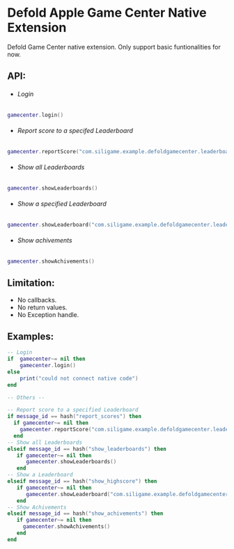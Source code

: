 # Defold Apple Game Center Native Extension
Defold Game Center native extension. Only support basic funtionalities for now. 

## API:
- ###### Login
```lua
gamecenter.login()
```
- ###### Report score to a specifed Leaderboard
```lua
gamecenter.reportScore("com.siligame.example.defoldgamecenter.leaderboard", message.score)
```
- ###### Show all Leaderboards
```lua
gamecenter.showLeaderboards()
```
- ###### Show a specified Leaderboard
```lua    
gamecenter.showLeaderboard("com.siligame.example.defoldgamecenter.leaderboard")     
```
- ###### Show achivements
```lua
gamecenter.showAchivements()     
```

## Limitation:
- No callbacks.
- No return values.
- No Exception handle.

## Examples:
```lua
-- Login 
if  gamecenter~= nil then
    gamecenter.login()
else
    print("could not connect native code")
end

-- Others --

-- Report score to a specified Leaderboard
if message_id == hash("report_scores") then
  if gamecenter~= nil then
    gamecenter.reportScore("com.siligame.example.defoldgamecenter.leaderboard", message.score)
  end
-- Show all Leaderboards
elseif message_id == hash("show_leaderboards") then
   if gamecenter~= nil then
      gamecenter.showLeaderboards()
   end  
-- Show a Leaderboard
elseif message_id == hash("show_highscore") then
   if gamecenter~= nil then
      gamecenter.showLeaderboard("com.siligame.example.defoldgamecenter.leaderboard")
   end     
-- Show Achivements
elseif message_id == hash("show_achivements") then
   if gamecenter~= nil then
     gamecenter.showAchivements()
   end 
end 
```
